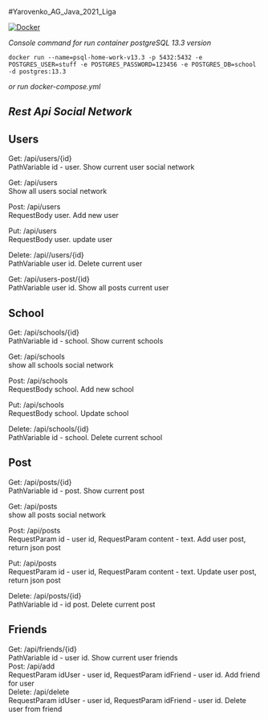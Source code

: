 #Yarovenko_AG_Java_2021_Liga
 
[![Docker](https://d1.awsstatic.com/acs/characters/Logos/Docker-Logo_Horizontel_279x131.b8a5c41e56b77706656d61080f6a0217a3ba356d.png)](https://www.docker.com/)

 _Console command for run container postgreSQL 13.3 version_ 

~~~shell
docker run --name=psql-home-work-v13.3 -p 5432:5432 -e POSTGRES_USER=stuff -e POSTGRES_PASSWORD=123456 -e POSTGRES_DB=school -d postgres:13.3
~~~

_or  run docker-compose.yml_

## _Rest Api Social Network_

## Users
Get: /api/users/{id}  
PathVariable id - user. Show current user social network  

Get: /api/users  
Show all users social network  

Post: /api/users  
RequestBody user. Add new user  

Put: /api/users  
RequestBody user. update user  

Delete: /api//users/{id}  
PathVariable user id. Delete current user  

Get: /api/users-post/{id}  
PathVariable user id. Show all posts current user  

## School
Get: /api/schools/{id}  
PathVariable id - school. Show current schools  

Get: /api/schools  
show all schools social network  

Post: /api/schools  
RequestBody school. Add new school  

Put: /api/schools  
RequestBody school. Update school  

Delete: /api/schools/{id}  
PathVariable id - school. Delete current school  

## Post
Get: /api/posts/{id}  
PathVariable id - post. Show current post  

Get: /api/posts  
show all posts social network  

Post: /api/posts  
RequestParam id - user id, RequestParam content - text. Add user post, return json post  

Put: /api/posts  
RequestParam id - user id, RequestParam content - text. Update user post, return json post  

Delete: /api/posts/{id}  
PathVariable id - id post. Delete current post  

## Friends
Get: /api/friends/{id}  
PathVariable id - user id. Show current user friends  
Post: /api/add  
RequestParam idUser - user id, RequestParam idFriend - user id. Add friend for user  
Delete: /api/delete  
RequestParam idUser - user id, RequestParam idFriend - user id. Delete user from friend
